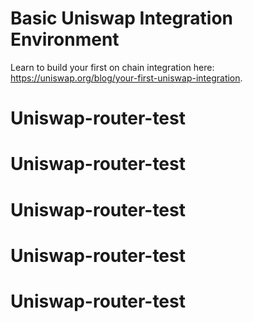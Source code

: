 # Basic Uniswap Integration Environment
Learn to build your first on chain integration here: https://uniswap.org/blog/your-first-uniswap-integration. 
# Uniswap-router-test
# Uniswap-router-test
# Uniswap-router-test
# Uniswap-router-test
# Uniswap-router-test
